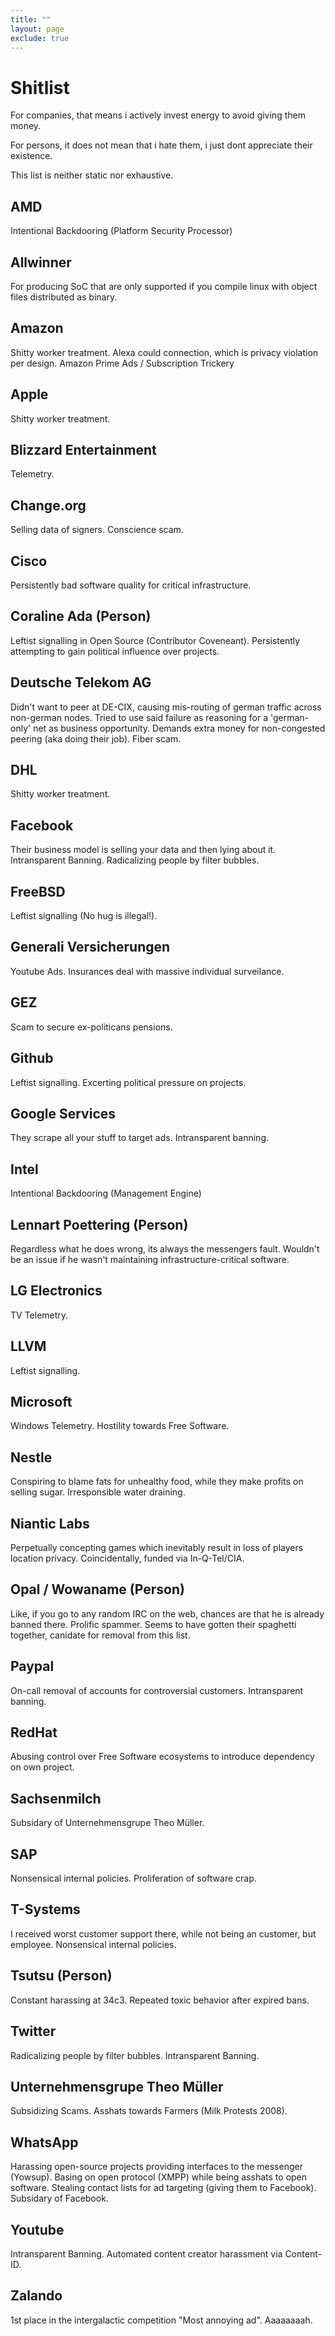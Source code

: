 ```yaml
---
title: ""
layout: page
exclude: true
---
```


# Shitlist

For companies, that means i actively invest energy to avoid giving them money.

For persons, it does not mean that i hate them, i just dont appreciate their existence.

This list is neither static nor exhaustive.

## AMD

Intentional Backdooring (Platform Security Processor)

## Allwinner

For producing SoC that are only supported if you compile linux with object files distributed as binary.

## Amazon

Shitty worker treatment.
Alexa could connection, which is privacy violation per design.
Amazon Prime Ads / Subscription Trickery

## Apple

Shitty worker treatment.

## Blizzard Entertainment

Telemetry.

## Change.org

Selling data of signers.
Conscience scam.

## Cisco

Persistently bad software quality for critical infrastructure.

## Coraline Ada (Person)

Leftist signalling in Open Source (Contributor Coveneant).
Persistently attempting to gain political influence over projects.

## Deutsche Telekom AG

Didn't want to peer at DE-CIX, causing mis-routing of german traffic across non-german nodes.
Tried to use said failure as reasoning for a 'german-only' net as business opportunity.
Demands extra money for non-congested peering (aka doing their job).
Fiber scam.

## DHL

Shitty worker treatment.

## Facebook

Their business model is selling your data and then lying about it.
Intransparent Banning.
Radicalizing people by filter bubbles.

## FreeBSD

Leftist signalling (No hug is illegal!).

## Generali Versicherungen

Youtube Ads.
Insurances deal with massive individual surveilance.

## GEZ

Scam to secure ex-politicans pensions.

## Github

Leftist signalling.
Excerting political pressure on projects.

## Google Services

They scrape all your stuff to target ads.
Intransparent banning.

## Intel

Intentional Backdooring (Management Engine)

## Lennart Poettering (Person)

Regardless what he does wrong, its always the messengers fault.
Wouldn't be an issue if he wasn't maintaining infrastructure-critical software.

## LG Electronics

TV Telemetry.

## LLVM

Leftist signalling.

## Microsoft

Windows Telemetry.
Hostility towards Free Software.

## Nestle

Conspiring to blame fats for unhealthy food, while they make profits on selling sugar.
Irresponsible water draining.

## Niantic Labs

Perpetually concepting games which inevitably result in loss of players location privacy.
Coincidentally, funded via In-Q-Tel/CIA.

## Opal / Wowaname (Person)

Like, if you go to any random IRC on the web, chances are that he is already banned there.
Prolific spammer.
Seems to have gotten their spaghetti together, canidate for removal from this list.

## Paypal

On-call removal of accounts for controversial customers.
Intransparent banning.

## RedHat

Abusing control over Free Software ecosystems to introduce dependency on own project.

## Sachsenmilch

Subsidary of Unternehmensgrupe Theo Müller.

## SAP

Nonsensical internal policies.
Proliferation of software crap.

## T-Systems

I received worst customer support there, while not being an customer, but employee.
Nonsensical internal policies.

## Tsutsu (Person)

Constant harassing at 34c3.
Repeated toxic behavior after expired bans.

## Twitter

Radicalizing people by filter bubbles.
Intransparent Banning.

## Unternehmensgrupe Theo Müller

Subsidizing Scams.
Asshats towards Farmers (Milk Protests 2008).

## WhatsApp

Harassing open-source projects providing interfaces to the messenger (Yowsup).
Basing on open protocol (XMPP) while being asshats to open software.
Stealing contact lists for ad targeting (giving them to Facebook).
Subsidary of Facebook.

## Youtube

Intransparent Banning.
Automated content creator harassment via Content-ID.

## Zalando

1st place in the intergalactic competition "Most annoying ad". Aaaaaaaah.
